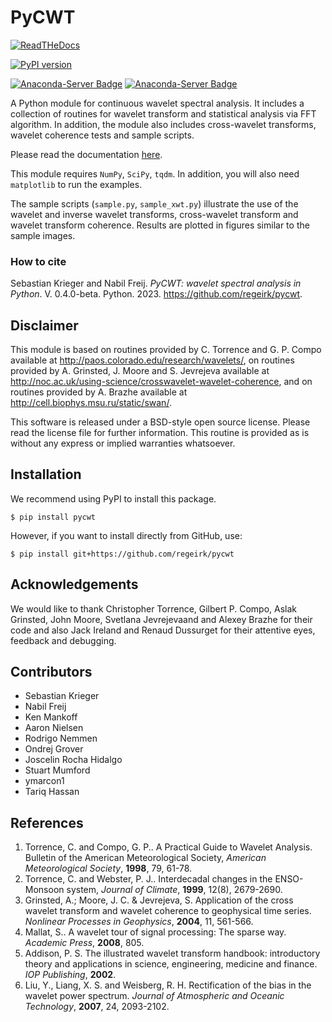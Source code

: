 PyCWT
=====

[![ReadTHeDocs](https://readthedocs.org/projects/pycwt/badge/?version=latest)](http://pycwt.readthedocs.io/en/latest/?badge=latest)

[![PyPI version](https://badge.fury.io/py/pycwt.svg)](https://badge.fury.io/py/pycwt)

[![Anaconda-Server Badge](https://anaconda.org/conda-forge/pycwt/badges/version.svg)](https://anaconda.org/conda-forge/pycwt)
[![Anaconda-Server Badge](https://anaconda.org/conda-forge/pycwt/badges/downloads.svg)](https://anaconda.org/conda-forge/pycwt)

A Python module for continuous wavelet spectral analysis. It includes a
collection of routines for wavelet transform and statistical analysis via FFT
algorithm. In addition, the module also includes cross-wavelet transforms,
wavelet coherence tests and sample scripts.

Please read the documentation [here](http://pycwt.readthedocs.io/en/latest/).

This module requires ``NumPy``, ``SciPy``, ``tqdm``. In addition, you will 
also need ``matplotlib`` to run the examples.

The sample scripts (`sample.py`, `sample_xwt.py`) illustrate the use of
the wavelet and inverse wavelet transforms, cross-wavelet transform and
wavelet transform coherence. Results are plotted in figures similar to the
sample images.


### How to cite

Sebastian Krieger and Nabil Freij. _PyCWT: wavelet spectral analysis in 
Python_. V. 0.4.0-beta. Python. 2023. <https://github.com/regeirk/pycwt>.


Disclaimer
----------

This module is based on routines provided by C. Torrence and G. P. Compo
available at http://paos.colorado.edu/research/wavelets/, on routines
provided by A. Grinsted, J. Moore and S. Jevrejeva available at
http://noc.ac.uk/using-science/crosswavelet-wavelet-coherence, and
on routines provided by A. Brazhe available at
http://cell.biophys.msu.ru/static/swan/.

This software is released under a BSD-style open source license. Please read
the license file for further information. This routine is provided as is
without any express or implied warranties whatsoever.


Installation
------------

We recommend using PyPI to install this package.

```commandline
$ pip install pycwt
```

However, if you want to install directly from GitHub, use:

```commandline
$ pip install git+https://github.com/regeirk/pycwt
```


Acknowledgements
----------------

We would like to thank Christopher Torrence, Gilbert P. Compo, Aslak Grinsted,
John Moore, Svetlana Jevrejevaand and Alexey Brazhe for their code and also
Jack Ireland and Renaud Dussurget for their attentive eyes, feedback and
debugging.


Contributors
------------

- Sebastian Krieger
- Nabil Freij
- Ken Mankoff
- Aaron Nielsen
- Rodrigo Nemmen
- Ondrej Grover
- Joscelin Rocha Hidalgo
- Stuart Mumford
- ymarcon1
- Tariq Hassan


References
----------

1. Torrence, C. and Compo, G. P.. A Practical Guide to Wavelet
   Analysis. Bulletin of the American Meteorological Society, *American
   Meteorological Society*, **1998**, 79, 61-78.
2. Torrence, C. and Webster, P. J.. Interdecadal changes in the
   ENSO-Monsoon system, *Journal of Climate*, **1999**, 12(8),
   2679-2690.
3. Grinsted, A.; Moore, J. C. & Jevrejeva, S. Application of the cross
   wavelet transform and wavelet coherence to geophysical time series.
   *Nonlinear Processes in Geophysics*, **2004**, 11, 561-566.
4. Mallat, S.. A wavelet tour of signal processing: The sparse way.
   *Academic Press*, **2008**, 805.
5. Addison, P. S. The illustrated wavelet transform handbook:
   introductory theory and applications in science, engineering,
   medicine and finance. *IOP Publishing*, **2002**.
6. Liu, Y., Liang, X. S. and Weisberg, R. H. Rectification of the bias
   in the wavelet power spectrum. *Journal of Atmospheric and Oceanic
   Technology*, **2007**, 24, 2093-2102.

